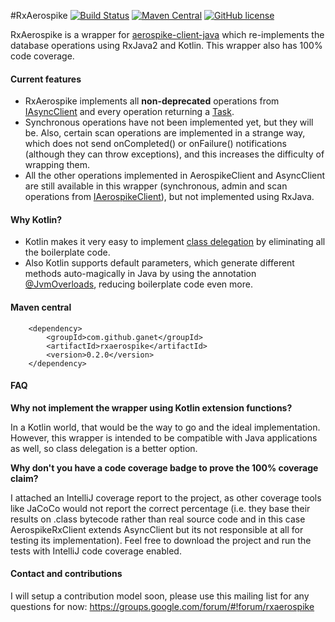 #RxAerospike
[![Build Status](https://travis-ci.org/Ganet/rxaerospike.svg?branch=develop)](https://travis-ci.org/Ganet/rxaerospike)
[![Maven Central](https://maven-badges.herokuapp.com/maven-central/com.github.ganet/rxaerospike/badge.svg)](https://maven-badges.herokuapp.com/maven-central/com.github.ganet/rxaerospike)
[![GitHub license](https://img.shields.io/github/license/kotlintest/kotlintest.svg)]()

RxAerospike is a wrapper for [aerospike-client-java](https://github.com/aerospike/aerospike-client-java) which re-implements the database operations using RxJava2 and Kotlin. This wrapper also has 100% code coverage.

#### Current features

* RxAerospike implements all **non-deprecated** operations from [IAsyncClient](https://github.com/aerospike/aerospike-client-java/blob/master/client/src/com/aerospike/client/async/IAsyncClient.java) and every operation returning a [Task](https://github.com/aerospike/aerospike-client-java/blob/master/client/src/com/aerospike/client/task/Task.java). 
* Synchronous operations have not been implemented yet, but they will be. Also, certain scan operations are implemented in a strange way, which does not send onCompleted() or onFailure() notifications (although they can throw exceptions), and this increases the difficulty of wrapping them.
* All the other operations implemented in AerospikeClient and AsyncClient are still available in this wrapper (synchronous, admin and scan operations from [IAerospikeClient](https://github.com/aerospike/aerospike-client-java/blob/master/client/src/com/aerospike/client/IAerospikeClient.java)), but not implemented using RxJava.

#### Why Kotlin?

* Kotlin makes it very easy to implement [class delegation](https://kotlinlang.org/docs/reference/delegation.html) by eliminating all the boilerplate code.
* Also Kotlin supports default parameters, which generate different methods auto-magically in Java by using the annotation [@JvmOverloads](https://kotlinlang.org/api/latest/jvm/stdlib/kotlin.jvm/-jvm-overloads/), reducing boilerplate code even more.

#### Maven central

		<dependency>
			<groupId>com.github.ganet</groupId>
			<artifactId>rxaerospike</artifactId>
			<version>0.2.0</version>
		</dependency>

#### FAQ
**Why not implement the wrapper using Kotlin extension functions?**

In a Kotlin world, that would be the way to go and the ideal implementation. However, this wrapper is intended to be compatible with Java applications as well, so class delegation is a better option.

**Why don't you have a code coverage badge to prove the 100% coverage claim?**

I attached an IntelliJ coverage report to the project, as other coverage tools like JaCoCo would not report the correct percentage (i.e. they base their results on .class bytecode rather than real source code and in this case AerospikeRxClient extends AsyncClient but its not responsible at all for testing its implementation).
Feel free to download the project and run the tests with IntelliJ code coverage enabled.

#### Contact and contributions
I will setup a contribution model soon, please use this mailing list for any questions for now: https://groups.google.com/forum/#!forum/rxaerospike

